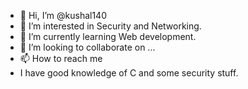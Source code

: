 - 👋 Hi, I’m @kushal140
- 👀 I’m interested in Security and Networking. 
- 🌱 I’m currently learning Web development. 
- 💞️ I’m looking to collaborate on ...
- 📫 How to reach me 
- I have good knowledge of C and some security stuff. 

<!---
kushal140/kushal140 is a ✨ special ✨ repository because its `README.md` (this file) appears on your GitHub profile.
You can click the Preview link to take a look at your changes.
--->
